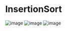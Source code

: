 # InsertionSort
![image](https://user-images.githubusercontent.com/98642809/202850133-ceb7f5c1-5c2d-4b70-8968-e9f4ca415fcb.png)
![image](https://user-images.githubusercontent.com/98642809/202850147-9a069093-6c7d-4190-b2cd-46c703517126.png)
![image](https://user-images.githubusercontent.com/98642809/202850163-aca3c444-f522-4255-8c4f-9b44c5e8192e.png)
